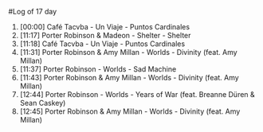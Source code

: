 #Log of 17 day

1. [00:00] Café Tacvba - Un Viaje - Puntos Cardinales
1. [11:17] Porter Robinson & Madeon - Shelter - Shelter
1. [11:18] Café Tacvba - Un Viaje - Puntos Cardinales
1. [11:31] Porter Robinson & Amy Millan - Worlds - Divinity (feat. Amy Millan)
1. [11:37] Porter Robinson - Worlds - Sad Machine
1. [11:43] Porter Robinson & Amy Millan - Worlds - Divinity (feat. Amy Millan)
1. [12:44] Porter Robinson - Worlds - Years of War (feat. Breanne Düren & Sean Caskey)
1. [12:45] Porter Robinson & Amy Millan - Worlds - Divinity (feat. Amy Millan)
